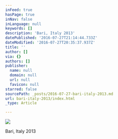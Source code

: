 ```yaml
---
inFeed: true
hasPage: true
inNav: false
inLanguage: null
keywords: []
description: 'Bari, Italy 2013'
datePublished: '2016-07-27T21:14:44.733Z'
dateModified: '2016-07-27T20:35:37.937Z'
title: ''
author: []
via: {}
authors: []
publisher:
  name: null
  domain: null
  url: null
  favicon: null
starred: false
sourcePath: _posts/2016-07-27-bari-italy-2013.md
url: bari-italy-2013/index.html
_type: Article

---
```

![](https://the-grid-user-content.s3-us-west-2.amazonaws.com/fb52710f-c9e9-4239-878b-869011a82564.jpg)

Bari, Italy 2013